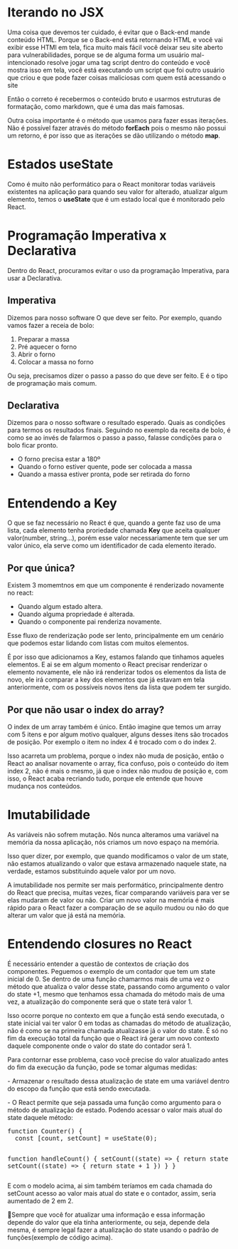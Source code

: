 <h1>Iterando no JSX</h1>
<p>Uma coisa que devemos ter cuidado, é evitar que o Back-end mande conteúdo HTML. Porque se o Back-end está retornando HTML e você vai exibir esse HTMl em tela, fica muito mais fácil você deixar seu site aberto para vulnerabilidades, porque se de alguma forma um usuário mal-intencionado resolve jogar uma tag script dentro do conteúdo e você mostra isso em tela, você está executando um script que foi outro usuário que criou e que pode fazer coisas maliciosas com quem está acessando o site</p>
<p>Então o correto é recebermos o conteúdo bruto e usarmos estruturas de formatação, como markdown, que é uma das mais famosas.</p>
<p>Outra coisa importante é o método que usamos para fazer essas iterações. Não é possível fazer através do método <b>forEach</b> pois o mesmo não possui um retorno, é por isso que as iterações se dão utilizando o método <b>map</b>.

<h1>Estados useState</h1>
<p>Como é muito não performático para o React monitorar todas variáveis existentes na aplicação para quando seu valor for alterado, atualizar algum elemento, temos o <b>useState</b> que é um estado local que é monitorado pelo React.</p>


<h1>Programação Imperativa x Declarativa</h1>
<p>Dentro do React, procuramos evitar o uso da programação Imperativa, para usar a Declarativa.</p>
<h2>Imperativa</h2>
<p>Dizemos para nosso software O que deve ser feito. Por exemplo, quando vamos fazer a receia de bolo:</p>
<ol>
  <li>Preparar a massa</li>
  <li>Pré aquecer o forno</li>
  <li>Abrir o forno</li>
  <li>Colocar a massa no forno</li>
</ol>
<p>Ou seja, precisamos dizer o passo a passo do que deve ser feito. E é o tipo de programação mais comum.</p>
<h2>Declarativa</h2>
<p>Dizemos para o nosso software o resultado esperado. Quais as condições para termos os resultados finais. Seguindo no exemplo da receita de bolo, é como se ao invés de falarmos o passo a passo, falasse condições para o bolo ficar pronto.</p>
<ul>
  <li>O forno precisa estar a 180º</li>
  <li>Quando o forno estiver quente, pode ser colocada a massa</li>
  <li>Quando a massa estiver pronta, pode ser retirada do forno</li>
</ul>

<h1>Entendendo a Key</h1>
<p>O que se faz necessário no React é que, quando a gente faz uso de uma lista, cada elemento tenha proriedade chamada <b>Key</b> que aceita qualquer valor(number, string...), porém esse valor necessariamente tem que ser um valor único, ela serve como um identificador de cada elemento iterado.</p>
<h2>Por que única?</h2>
<p>Existem 3 momemtnos em que um componente é renderizado novamente no react:</p>
<ul>
  <li>Quando algum estado altera.</li>
  <li>Quando alguma propriedade é alterada.</li>
  <li>Quando o componente pai renderiza novamente.</li>
</ul>
<p>Esse fluxo de renderização pode ser lento, principalmente em um cenário que podemos estar lidando com listas com muitos elementos.</p>
<p>É por isso que adicionamos a Key, estamos falando que tinhamos aqueles elementos. E ai se em algum momento o React precisar renderizar o elemento novamente, ele não irá renderizar todos os elementos da lista de novo, ele irá comparar a key dos elementos que já estavam em tela anteriormente, com os possíveis novos itens da lista que podem ter surgido.</p>
<h2>Por que não usar o index do array?</h2>
<p>O index de um array também é único. Então imagine que temos um array com 5 itens e por algum motivo qualquer, alguns desses itens são trocados de posição. Por exemplo o item no index 4 é trocado com o do index 2.</p>
<p>Isso acarreta um problema, porque o index não muda de posição, então o React ao analisar novamente o array, fica confuso, pois o conteúdo do item index 2, não é mais o mesmo, já que o index não mudou de posição e, com isso, o React acaba recriando tudo, porque ele entende que houve mudança nos conteúdos.</p>

<h1>Imutabilidade</h1>
<p>As variáveis não sofrem mutação. Nós nunca alteramos uma variável na memória da nossa aplicação, nós criamos um novo espaço na memória.</p>
<p>Isso quer dizer, por exemplo, que quando modificamos o valor de um state, não estamos atualizando o valor que estava armazenado naquele state, na verdade, estamos substituindo aquele valor por um novo.</p>
<p>A imutabilidade nos permite ser mais performático, principalmente dentro do React que precisa, muitas vezes, ficar comparando variáveis para ver se elas mudaram de valor ou não. Criar um novo valor na memória é mais rápido para o React fazer a comparação de se aquilo mudou ou não do que alterar um valor que já está na memória.</p>

<h1>Entendendo closures no React</h1>
<p>É necessário entender a questão de contextos de criação dos componentes. Peguemos o exemplo de um contador que tem um state inicial de 0. Se dentro de uma função chamarmos mais de uma vez o método que atualiza o valor desse state, passando como argumento o valor do state +1, mesmo que tenhamos essa chamada do método mais de uma vez, a atualização do componente será que o state terá valor 1.</p>
<p>Isso ocorre porque no contexto em que a função está sendo executada, o state inicial vai ter valor 0 em todas as chamadas do método de atualização, não é como se na primeira chamada atualizasse já o valor do state. É só no fim da execução total da função que o React irá gerar um novo contexto daquele componente onde o valor do state do contador será 1.</p>
<p>Para contornar esse problema, caso você precise do valor atualizado antes do fim da execução da função, pode se tomar algumas medidas:</p>
<p>- Armazenar o resultado dessa atualização de state em uma variável dentro do escopo da função que está sendo executada.</p>
<p>- O React permite que seja passada uma função como argumento para o método de atualização de estado. Podendo acessar o valor mais atual do state daquele método:</p>
<pre>
function Counter() {
  const [count, setCount] = useState(0);

  function handleCount() {
    setCount((state) => {
      return state + 1
    })
    setCount((state) => {
      return state + 1
    })
  }
}
</pre>
<p>E com o modelo acima, ai sim também teríamos em cada chamada do setCount acesso ao valor mais atual do state e o contador, assim, seria aumentado de 2 em 2.</p>
<p>🚨Sempre que você for atualizar uma informação e essa informação depende do valor que ela tinha anteriormente, ou seja, depende dela mesma, é sempre legal fazer a atualização do state usando o padrão de funções(exemplo de código acima).</p>
